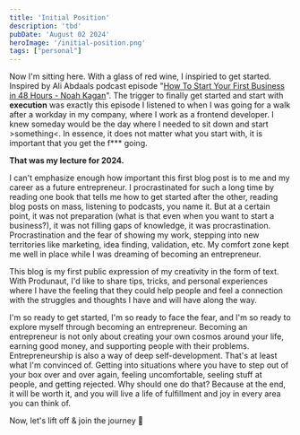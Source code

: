```yaml
---
title: 'Initial Position'
description: 'tbd'
pubDate: 'August 02 2024'
heroImage: '/initial-position.png'
tags: ["personal"]
---
```


Now I'm sitting here. With a glass of red wine, I ínspiried to get started. Inspired by Ali Abdaals podcast episode "[How To Start Your First Business in 48 Hours - Noah Kagan](https://podcasts.apple.com/de/podcast/deep-dive-with-ali-abdaal/id1587142091?i=1000643529570)". The trigger to finally get started and start with **execution** was exactly this episode I listened to when I was going for a walk after a workday in my company, where I work as a frontend developer. I knew someday would be the day where I needed to sit down and start >something<. In essence, it does not matter what you start with, it is important that you get the f*** going.

**That was my lecture for 2024.**

I can't emphasize enough how important this first blog post is to me and my career as a future entrepreneur. I procrastinated for such a long time by reading one book that tells me how to get started after the other, reading blog posts on mass, listening to podcasts, you name it. But at a certain point, it was not preparation (what is that even when you want to start a business?), it was not filling gaps of knowledge, it was procrastination. Procrastination and the fear of showing my work, stepping into new territories like marketing, idea finding, validation, etc. My comfort zone kept me well in place while I was dreaming of becoming an entrepreneur.

This blog is my first public expression of my creativity in the form of text. With Produnaut, I'd like to share tips, tricks, and personal experiences where I have the feeling that they could help people and feel a connection with the struggles and thoughts I have and will have along the way.

I'm so ready to get started, I'm so ready to face the fear, and I'm so ready to explore myself through becoming an entrepreneur. Becoming an entrepreneur is not only about creating your own cosmos around your life, earning good money, and supporting people with their problems. Entrepreneurship is also a way of deep self-development. That's at least what I'm convinced of. Getting into situations where you have to step out of your box over and over again, feeling uncomfortable, seeling stuff at people, and getting rejected. Why should one do that? Because at the end, it will be worth it, and you will live a life of fulfillment and joy in every area you can think of.

Now, let's lift off & join the journey 🚀
